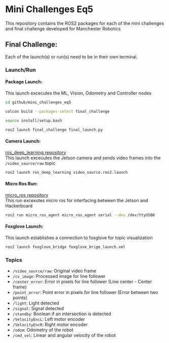 # Mini Challenges Eq5
This repository contains the ROS2 packages for each of the mini challenges and final challenge developed for Manchester Robotics

## Final Challenge:
Each of the launch(s) or run(s) need to be in their own terminal.

### Launch/Run

#### Package Launch:
This launch excecutes the ML, Vision, Odometry and Controller nodes
```bash
cd github/mini_challenges_eq5

colcon build --packages-select final_challenge

source install/setup.bash

ros2 launch final_challenge final_launch.py
```

#### Camera Launch:
[ros_deep_learning repository](https://github.com/dusty-nv/ros_deep_learning)<br>
This launch excecutes the Jetson camera and sends video frames into the ```/video_source/raw``` topic
```bash
ros2 launch ros_deep_learning video_source.ros2.launch
```

#### Micro Ros Run:
[micro_ros repository](https://github.com/micro-ROS)<br>
This run excexutes micro ros for interfacing between the Jetson and Hackerboard
```bash
ros2 run micro_ros_agent micro_ros_agent serial --dev /dev/ttyUSB0
```

#### Foxglove Launch:
This launch establishes a connection to foxglove for topic visualization
```bash
ros2 launch foxglove_bridge foxglove_brige_launch.xml
```

### Topics
- ```/video_source/raw```: Original video frame 
- ```/cv_image```: Processed image for line follower
- ```/center_error```: Error in pixels for line follower (Line center - Center frame)
- ```/point_error```: Point error in pixels for line follower (Error between two points)
- ```/light```: Light detected
- ```/signal```: Signal detected
- ```/standby```: Boolean if an intersection is detected
- ```/VelocityEncL```: Left motor encoder
- ```/VelocityEncR```: Right motor encoder
- ```/odom```: Odometry of the robot
- ```/cmd_vel```: Linear and angular velocity of the robot
